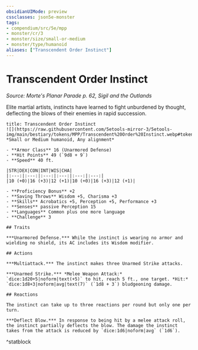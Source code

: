```yaml
---
obsidianUIMode: preview
cssclasses: json5e-monster
tags:
- compendium/src/5e/mpp
- monster/cr/3
- monster/size/small-or-medium
- monster/type/humanoid
aliases: ["Transcendent Order Instinct"]
---
```

# Transcendent Order Instinct
*Source: Morte's Planar Parade p. 62, Sigil and the Outlands*  

Elite martial artists, instincts have learned to fight unburdened by thought, deflecting the blows of their enemies in rapid succession.

```ad-statblock
title: Transcendent Order Instinct
![](https://raw.githubusercontent.com/5etools-mirror-3/5etools-img/main/bestiary/tokens/MPP/Transcendent%20Order%20Instinct.webp#token)
*Small or Medium humanoid, Any alignment*

- **Armor Class** 16 (Unarmored Defense)
- **Hit Points** 49 (`9d8 + 9`)
- **Speed** 40 ft.

|STR|DEX|CON|INT|WIS|CHA|
|:---:|:---:|:---:|:---:|:---:|:---:|
|10 (+0)|16 (+3)|12 (+1)|10 (+0)|16 (+3)|12 (+1)|

- **Proficiency Bonus** +2
- **Saving Throws** Wisdom +5, Charisma +3
- **Skills** Acrobatics +5, Perception +5, Performance +3
- **Senses** passive Perception 15
- **Languages** Common plus one more language
- **Challenge** 3

## Traits

***Unarmored Defense.*** While the instinct is wearing no armor and wielding no shield, its AC includes its Wisdom modifier.

## Actions

***Multiattack.*** The instinct makes three Unarmed Strike attacks.

***Unarmed Strike.*** *Melee Weapon Attack:* `dice:1d20+5|noform|text(+5)` to hit, reach 5 ft., one target. *Hit:* `dice:1d8+3|noform|avg|text(7)` (`1d8 + 3`) bludgeoning damage.

## Reactions

The instinct can take up to three reactions per round but only one per turn.

***Deflect Blow.*** In response to being hit by a melee attack roll, the instinct partially deflects the blow. The damage the instinct takes from the attack is reduced by `dice:1d6|noform|avg` (`1d6`).
```
^statblock